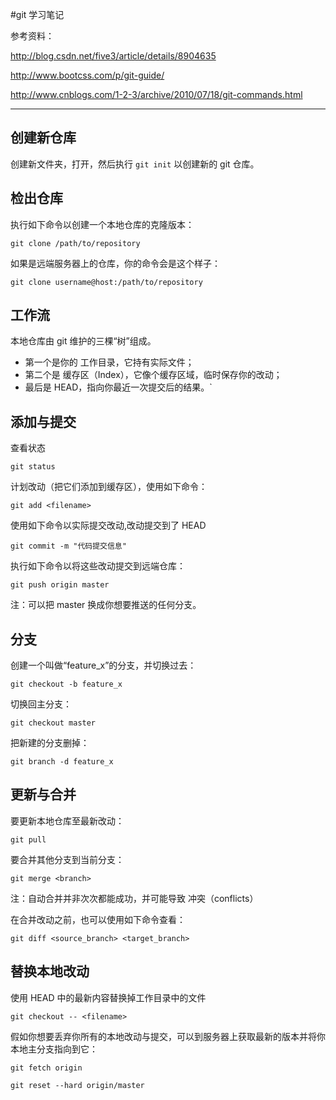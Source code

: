 #git 学习笔记

参考资料：

<http://blog.csdn.net/five3/article/details/8904635>

<http://www.bootcss.com/p/git-guide/>

<http://www.cnblogs.com/1-2-3/archive/2010/07/18/git-commands.html>

-----------------------------------------------------
## 创建新仓库
创建新文件夹，打开，然后执行 `git init` 以创建新的 git 仓库。

## 检出仓库
执行如下命令以创建一个本地仓库的克隆版本：

`git clone /path/to/repository`

如果是远端服务器上的仓库，你的命令会是这个样子：

`git clone username@host:/path/to/repository`

## 工作流
本地仓库由 git 维护的三棵“树”组成。

*   第一个是你的 工作目录，它持有实际文件；
*   第二个是 缓存区（Index），它像个缓存区域，临时保存你的改动；
*   最后是 HEAD，指向你最近一次提交后的结果。`

## 添加与提交
查看状态

`git status`

计划改动（把它们添加到缓存区），使用如下命令：

`git add <filename>`

使用如下命令以实际提交改动,改动提交到了 HEAD

`git commit -m "代码提交信息"`

执行如下命令以将这些改动提交到远端仓库：

`git push origin master`

注：可以把 master 换成你想要推送的任何分支。

## 分支

创建一个叫做“feature_x”的分支，并切换过去：

`git checkout -b feature_x`

切换回主分支：

`git checkout master`

把新建的分支删掉：

`git branch -d feature_x`

## 更新与合并
要更新本地仓库至最新改动：

`git pull`

要合并其他分支到当前分支：

`git merge <branch>`

注：自动合并并非次次都能成功，并可能导致 冲突（conflicts）

在合并改动之前，也可以使用如下命令查看：

`git diff <source_branch> <target_branch>`

## 替换本地改动
使用 HEAD 中的最新内容替换掉工作目录中的文件

`git checkout -- <filename>`

假如你想要丢弃你所有的本地改动与提交，可以到服务器上获取最新的版本并将你本地主分支指向到它：

`git fetch origin`

`git reset --hard origin/master`
